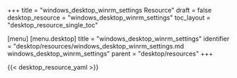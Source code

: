 +++
title = "windows_desktop_winrm_settings Resource"
draft = false
desktop_resource = "windows_desktop_winrm_settings"
toc_layout = "desktop_resource_single_toc"

[menu]
  [menu.desktop]
    title = "windows_desktop_winrm_settings"
    identifier = "desktop/resources/windows_desktop_winrm_settings.md windows_desktop_winrm_settings"
    parent = "desktop/resources"
+++

{{< desktop_resource_yaml >}}
